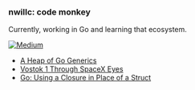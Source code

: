 ### nwillc: code monkey

Currently, working in Go and learning that ecosystem. 

[![Medium](https://img.shields.io/badge/medium-%2312100E.svg?&style=for-the-badge&logo=medium&logoColor=white)](https://medium.com/@nwillc)
<!-- BLOG-POST-LIST:START -->
- [A Heap of Go Generics](https://levelup.gitconnected.com/a-heap-of-go-generics-cd20f362a76?source=rss-c9a4243d7014------2)
- [Vostok 1 Through SpaceX Eyes](https://nwillc.medium.com/vostok-1-through-spacex-eyes-431f757290eb?source=rss-c9a4243d7014------2)
- [Go: Using a Closure in Place of a Struct](https://levelup.gitconnected.com/go-using-a-closure-in-place-of-a-struct-d56ddd1e55f9?source=rss-c9a4243d7014------2)
<!-- BLOG-POST-LIST:END -->
